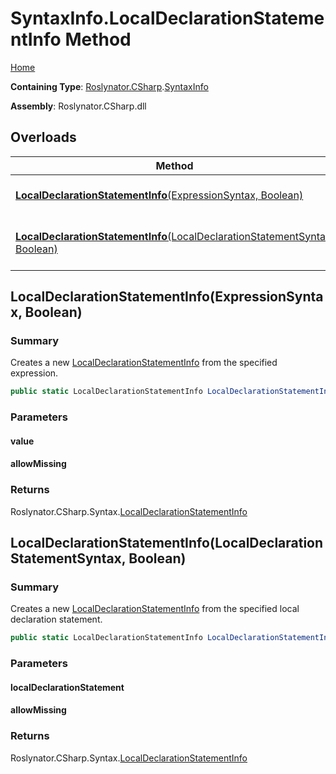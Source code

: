 # SyntaxInfo\.LocalDeclarationStatementInfo Method

[Home](../../../../README.md)

**Containing Type**: [Roslynator.CSharp](../../README.md)\.[SyntaxInfo](../README.md)

**Assembly**: Roslynator\.CSharp\.dll

## Overloads

| Method | Summary |
| ------ | ------- |
| [**LocalDeclarationStatementInfo**(ExpressionSyntax, Boolean)](#Roslynator_CSharp_SyntaxInfo_LocalDeclarationStatementInfo_Microsoft_CodeAnalysis_CSharp_Syntax_ExpressionSyntax_System_Boolean_) | Creates a new [LocalDeclarationStatementInfo](../../Syntax/LocalDeclarationStatementInfo/README.md) from the specified expression\. |
| [**LocalDeclarationStatementInfo**(LocalDeclarationStatementSyntax, Boolean)](#Roslynator_CSharp_SyntaxInfo_LocalDeclarationStatementInfo_Microsoft_CodeAnalysis_CSharp_Syntax_LocalDeclarationStatementSyntax_System_Boolean_) | Creates a new [LocalDeclarationStatementInfo](../../Syntax/LocalDeclarationStatementInfo/README.md) from the specified local declaration statement\. |

## LocalDeclarationStatementInfo\(ExpressionSyntax, Boolean\)<a name="Roslynator_CSharp_SyntaxInfo_LocalDeclarationStatementInfo_Microsoft_CodeAnalysis_CSharp_Syntax_ExpressionSyntax_System_Boolean_"></a>

### Summary

Creates a new [LocalDeclarationStatementInfo](../../Syntax/LocalDeclarationStatementInfo/README.md) from the specified expression\.

```csharp
public static LocalDeclarationStatementInfo LocalDeclarationStatementInfo(ExpressionSyntax value, bool allowMissing = false)
```

### Parameters

#### value

#### allowMissing

### Returns

Roslynator\.CSharp\.Syntax\.[LocalDeclarationStatementInfo](../../Syntax/LocalDeclarationStatementInfo/README.md)

## LocalDeclarationStatementInfo\(LocalDeclarationStatementSyntax, Boolean\)<a name="Roslynator_CSharp_SyntaxInfo_LocalDeclarationStatementInfo_Microsoft_CodeAnalysis_CSharp_Syntax_LocalDeclarationStatementSyntax_System_Boolean_"></a>

### Summary

Creates a new [LocalDeclarationStatementInfo](../../Syntax/LocalDeclarationStatementInfo/README.md) from the specified local declaration statement\.

```csharp
public static LocalDeclarationStatementInfo LocalDeclarationStatementInfo(LocalDeclarationStatementSyntax localDeclarationStatement, bool allowMissing = false)
```

### Parameters

#### localDeclarationStatement

#### allowMissing

### Returns

Roslynator\.CSharp\.Syntax\.[LocalDeclarationStatementInfo](../../Syntax/LocalDeclarationStatementInfo/README.md)

